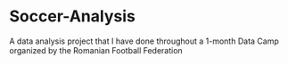 # Soccer-Analysis
A data analysis project that I have done throughout a 1-month Data Camp organized by the Romanian Football Federation

